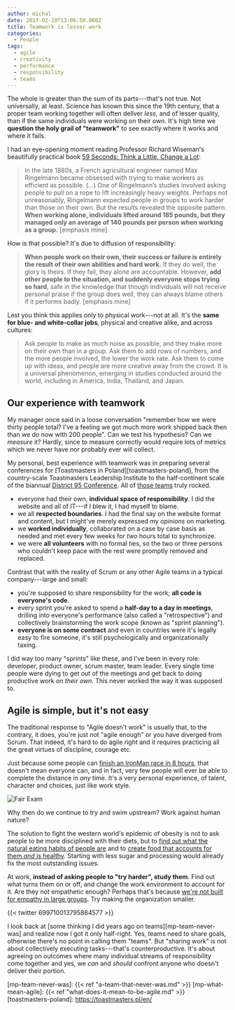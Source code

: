 ```yaml
---
author: michal
date: 2017-02-19T13:06:50.000Z
title: Teamwork is lesser work
categories:
  - People
tags:
  - agile
  - creativity
  - performance
  - responsibility
  - teams
---
```


The whole is greater than the sum of its parts---that's not true. Not universally, at least. Science has known this since the 19th century, that a proper team working together will often deliver _less_, and of lesser quality, than if the same individuals were working on their own. It's high time we __question the holy grail of "teamwork"__ to see exactly where it works and where it fails.

<!--more-->

I had an eye-opening moment reading Professor Richard Wiseman's beautifully practical book [59 Seconds: Think a Little, Change a Lot][amazon-59-seconds]:

> In the late 1880s, a French agricultural engineer named Max Ringelmann became obsessed with trying to make workers as efficient as possible. (...) One of Ringelmann’s studies involved asking people to pull on a rope to lift increasingly heavy weights. Perhaps not unreasonably, Ringelmann expected people in groups to work harder than those on their own. But the results revealed the opposite pattern. __When working alone, individuals lifted around 185 pounds, but they managed only an average of 140 pounds per person when working as a group.__ [emphasis mine]

How is that possible? It's due to diffusion of responsibility:

> __When people work on their own, their success or failure is entirely the result of their own abilities and hard work.__ If they do well, the glory is theirs. If they fail, they alone are accountable. However, __add other people to the situation, and suddenly everyone stops trying so hard__, safe in the knowledge that though individuals will not receive personal praise if the group does well, they can always blame others if it performs badly. [emphasis mine]

Lest you think this applies only to physical work---not at all. It's the __same for blue- and white-collar jobs__, physical and creative alike, and across cultures:

> Ask people to make as much noise as possible, and they make more on their own than in a group. Ask them to add rows of numbers, and the more people involved, the lower the work rate. Ask them to come up with ideas, and people are more creative away from the crowd. It is a universal phenomenon, emerging in studies conducted around the world, including in America, India, Thailand, and Japan.

## Our experience with teamwork

My manager once said in a loose conversation "remember how we were thirty people total? I've a feeling we got much more work shipped back then than we do now with 200 people". Can we test his hypothesis? Can we _measure_ it? Hardly, since to measure correctly would require lots of metrics which we never have nor probably ever will collect.

My personal, best experience with teamwork was in preparing several conferences for [Toastmasters in Poland][toastmasters-poland], from the country-scale Toastmasters Leadership Institute to the half-continent scale of the biannual [District 95 Conference][fall2016-d95conf]. All of [those teams][fall2016-d95conf-team] truly rocked.

* everyone had their own, __individual space of responsibility__. I did the website and all of IT---if I blew it, I had myself to blame.
* we all __respected boundaries__. I had the final say on the website format and content, but I might've merely expressed my _opinions_ on marketing.
* we __worked individually__, collaborated on a case by case basis as needed and met every few weeks for _two_ hours total to synchronize.
* we were __all volunteers__ with no formal ties, so the two or three persons who couldn't keep pace with the rest were promptly removed and replaced.

Contrast that with the reality of Scrum or any other Agile teams in a typical company---large and small:

* you're supposed to share responsibility for the work; __all code is everyone's code__.
* every sprint you're asked to spend a __half-day to a day in meetings__, drilling into everyone's performance (also called a "retrospective") and collectively brainstorming the work scope (known as "sprint planning").
* __everyone is on some contract__ and even in countries were it's legally easy to fire someone, it's still psychologically and organizationally taxing.

I did way too many "sprints" like these, and I've been in every role: developer, product owner, scrum master, team leader. Every single time people were dying to get _out_ of the meetings and get back to doing productive work _on their own_. This never worked the way it was supposed to.

## Agile is simple, but it's not easy

The traditional response to "Agile doesn't work" is usually that, to the contrary, it does, you're just not "agile enough" or you have diverged from Scrum. That indeed, it's hard to do agile right and it requires practicing all the great virtues of discipline, courage etc.

Just because some people can [finish an IronMan race in 8 hours][ironman-jan-frodeno], that doesn't mean everyone can, and in fact, very few people will ever be able to complete the distance in _any_ time. It's a very personal experience, of talent, character and choices, just like work style.

![Fair Exam](/img/teamwork-is-lesser-work/fair-exam-climb-tree.jpg)

Why then do we continue to try and swim upstream? Work against human nature?

The solution to fight the western world's epidemic of obesity is not to ask people to be more disciplined with their diets, but to [find out what the natural eating habits of people are][amazon-mindless-eating] and to [create food that accounts for them _and_ is healthy][amazon-end-of-overating]. Starting with less sugar and processing would already fix the most outstanding issues.

At work, __instead of asking people to "try harder", study them__. Find out what turns them on or off, and change the work environment to account for it. Are they not empathetic enough? Perhaps that's because [we're not built for empathy in large groups][dunbars-number]. Try making the organization smaller.

{{< twitter 699710013795864577 >}}

I look back at [some thinking I did years ago on teams][mp-team-never-was] and realize now I got it only half-right. Yes, teams need to share goals, otherwise there's no point in calling them "teams". But "sharing work" is not about collectively executing tasks---that's counterproductive. It's about agreeing on outcomes where many individual streams of responsibility come together and yes, we _can_ and _should_ confront anyone who doesn't deliver their portion.

[amazon-59-seconds]: https://www.amazon.com/59-Seconds-Think-Little-Change-ebook/dp/B002W8QXHW/
[amazon-end-of-overating]: https://www.amazon.com/End-Overeating-Insatiable-American-Appetite-ebook/dp/B0025VKJNA/
[amazon-mindless-eating]: [https://www.amazon][amazon-end-of-overating].com/Mindless-Eating-More-Than-Think-ebook/dp/B000MAHC0E/
[dunbars-number]: http://www.newyorker.com/science/maria-konnikova/social-media-affect-math-dunbar-number-friendships
[fall2016-d95conf-team]: http://fall2016.d95conf.org/contact
[fall2016-d95conf]: http://fall2016.d95conf.org/
[ironman-jan-frodeno]: http://www.triathlete.com/2016/10/ironman/2016-kona-winners-gallery-jan-frodeno_294887
[mp-team-never-was]: {{< ref "a-team-that-never-was.md" >}}
[mp-what-mean-agile]: {{< ref "what-does-it-mean-to-be-agile.md" >}}
[toastmasters-poland]: https://toastmasters.pl/en/

